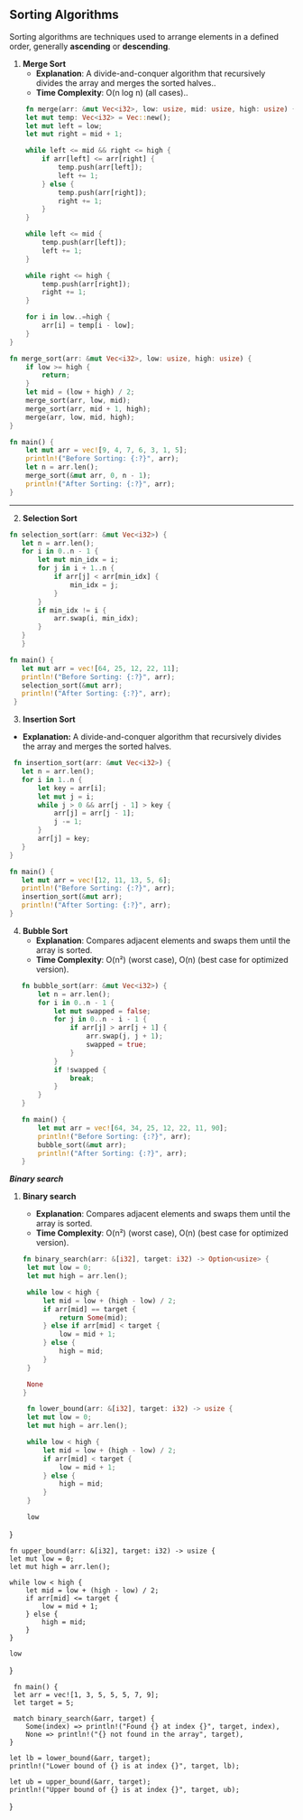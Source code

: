 
## Sorting Algorithms

Sorting algorithms are techniques used to arrange elements in a defined order, generally **ascending** or **descending**.
1. **Merge Sort**
   - **Explanation**: A divide-and-conquer algorithm that recursively divides the array and merges the sorted halves..
   - **Time Complexity**: O(n log n) (all cases)..

```rust
    fn merge(arr: &mut Vec<i32>, low: usize, mid: usize, high: usize) {
    let mut temp: Vec<i32> = Vec::new();
    let mut left = low;
    let mut right = mid + 1;

    while left <= mid && right <= high {
        if arr[left] <= arr[right] {
            temp.push(arr[left]);
            left += 1;
        } else {
            temp.push(arr[right]);
            right += 1;
        }
    }

    while left <= mid {
        temp.push(arr[left]);
        left += 1;
    }

    while right <= high {
        temp.push(arr[right]);
        right += 1;
    }

    for i in low..=high {
        arr[i] = temp[i - low];
    }
}

fn merge_sort(arr: &mut Vec<i32>, low: usize, high: usize) {
    if low >= high {
        return;
    }
    let mid = (low + high) / 2;
    merge_sort(arr, low, mid);
    merge_sort(arr, mid + 1, high);
    merge(arr, low, mid, high);
}

fn main() {
    let mut arr = vec![9, 4, 7, 6, 3, 1, 5];
    println!("Before Sorting: {:?}", arr);
    let n = arr.len();
    merge_sort(&mut arr, 0, n - 1);
    println!("After Sorting: {:?}", arr);
}

```
---

2. **Selection Sort**
 ```rust
 fn selection_sort(arr: &mut Vec<i32>) {
    let n = arr.len();
    for i in 0..n - 1 {
        let mut min_idx = i;
        for j in i + 1..n {
            if arr[j] < arr[min_idx] {
                min_idx = j;
            }
        }
        if min_idx != i {
            arr.swap(i, min_idx);
        }
    }
    }

 fn main() {
    let mut arr = vec![64, 25, 12, 22, 11];
    println!("Before Sorting: {:?}", arr);
    selection_sort(&mut arr);
    println!("After Sorting: {:?}", arr);
  }

```

3. **Insertion Sort**
  - **Explanation:** A divide-and-conquer algorithm that recursively divides the array and merges the sorted halves.
 ```rust
  fn insertion_sort(arr: &mut Vec<i32>) {
    let n = arr.len();
    for i in 1..n {
        let key = arr[i];
        let mut j = i;
        while j > 0 && arr[j - 1] > key {
            arr[j] = arr[j - 1];
            j -= 1;
        }
        arr[j] = key;
    }
 }

 fn main() {
    let mut arr = vec![12, 11, 13, 5, 6];
    println!("Before Sorting: {:?}", arr);
    insertion_sort(&mut arr);
    println!("After Sorting: {:?}", arr);
 }

```

4. **Bubble Sort**
   - **Explanation**: Compares adjacent elements and swaps them until the array is sorted.
   - **Time Complexity**: O(n²) (worst case), O(n) (best case for optimized version).

```rust
   fn bubble_sort(arr: &mut Vec<i32>) {
       let n = arr.len();
       for i in 0..n - 1 {
           let mut swapped = false;
           for j in 0..n - i - 1 {
               if arr[j] > arr[j + 1] {
                   arr.swap(j, j + 1);
                   swapped = true;
               }
           }
           if !swapped {
               break;
           }
       }
   }

   fn main() {
       let mut arr = vec![64, 34, 25, 12, 22, 11, 90];
       println!("Before Sorting: {:?}", arr);
       bubble_sort(&mut arr);
       println!("After Sorting: {:?}", arr);
   }
```


***Binary search***

1. **Binary search**
   - **Explanation**: Compares adjacent elements and swaps them until the array is sorted.
   - **Time Complexity**: O(n²) (worst case), O(n) (best case for optimized version).

   ```rust
   fn binary_search(arr: &[i32], target: i32) -> Option<usize> {
    let mut low = 0;
    let mut high = arr.len();

    while low < high {
        let mid = low + (high - low) / 2;
        if arr[mid] == target {
            return Some(mid);
        } else if arr[mid] < target {
            low = mid + 1;
        } else {
            high = mid;
        }
    }

    None
   }

    fn lower_bound(arr: &[i32], target: i32) -> usize {
    let mut low = 0;
    let mut high = arr.len();

    while low < high {
        let mid = low + (high - low) / 2;
        if arr[mid] < target {
            low = mid + 1;
        } else {
            high = mid;
        }
    }

    low
  }

    fn upper_bound(arr: &[i32], target: i32) -> usize {
    let mut low = 0;
    let mut high = arr.len();

    while low < high {
        let mid = low + (high - low) / 2;
        if arr[mid] <= target {
            low = mid + 1;
        } else {
            high = mid;
        }
    }

    low
   }

     fn main() {
     let arr = vec![1, 3, 5, 5, 5, 7, 9];
     let target = 5;

     match binary_search(&arr, target) {
        Some(index) => println!("Found {} at index {}", target, index),
        None => println!("{} not found in the array", target),
    }

    let lb = lower_bound(&arr, target);
    println!("Lower bound of {} is at index {}", target, lb);

    let ub = upper_bound(&arr, target);
    println!("Upper bound of {} is at index {}", target, ub);
  }

```

